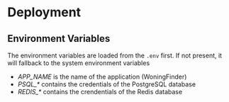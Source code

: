 # Deployment

## Environment Variables

The environment variables are loaded from the `.env` first. If not present, it will fallback to the system environment variables

- _APP\_NAME_ is the name of the application (WoningFinder)
- _PSQL\_\*_ contains the credentials of the PostgreSQL database
- _REDIS\_\*_ contains the crendentials of the Redis database